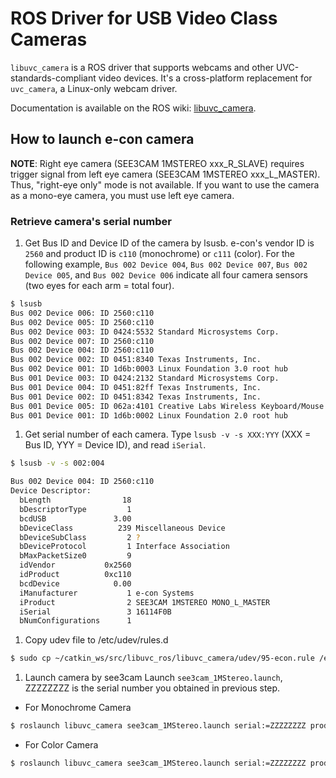 ROS Driver for USB Video Class Cameras
======================================

`libuvc_camera` is a ROS driver that supports webcams and other UVC-standards-compliant video devices.
It's a cross-platform replacement for `uvc_camera`, a Linux-only webcam driver.

Documentation is available on the ROS wiki: [libuvc_camera](http://wiki.ros.org/libuvc_camera).


## How to launch e-con camera
**NOTE**: Right eye camera (SEE3CAM 1MSTEREO xxx_R_SLAVE) requires trigger signal from left eye camera (SEE3CAM 1MSTEREO xxx_L_MASTER). Thus, "right-eye only" mode is not available. If you want to use the camera as a mono-eye camera, you must use left eye camera.
### Retrieve camera's serial number
1. Get Bus ID and Device ID of the camera by lsusb. e-con's vendor ID is `2560` and product ID is `c110` (monochrome) or `c111` (color).
For the following example, `Bus 002 Device 004`, `Bus 002 Device 007`, `Bus 002 Device 005`, and `Bus 002 Device 006` indicate all four camera sensors (two eyes for each arm = total four). 
```bash
$ lsusb
Bus 002 Device 006: ID 2560:c110  
Bus 002 Device 005: ID 2560:c110  
Bus 002 Device 003: ID 0424:5532 Standard Microsystems Corp. 
Bus 002 Device 007: ID 2560:c110  
Bus 002 Device 004: ID 2560:c110  
Bus 002 Device 002: ID 0451:8340 Texas Instruments, Inc. 
Bus 002 Device 001: ID 1d6b:0003 Linux Foundation 3.0 root hub
Bus 001 Device 003: ID 0424:2132 Standard Microsystems Corp. 
Bus 001 Device 004: ID 0451:82ff Texas Instruments, Inc. 
Bus 001 Device 002: ID 0451:8342 Texas Instruments, Inc. 
Bus 001 Device 005: ID 062a:4101 Creative Labs Wireless Keyboard/Mouse
Bus 001 Device 001: ID 1d6b:0002 Linux Foundation 2.0 root hub
```


1. Get serial number of each camera.
Type `lsusb -v -s XXX:YYY` (XXX = Bus ID, YYY = Device ID), and read `iSerial`.
```bash
$ lsusb -v -s 002:004

Bus 002 Device 004: ID 2560:c110  
Device Descriptor:
  bLength                18
  bDescriptorType         1
  bcdUSB               3.00
  bDeviceClass          239 Miscellaneous Device
  bDeviceSubClass         2 ?
  bDeviceProtocol         1 Interface Association
  bMaxPacketSize0         9
  idVendor           0x2560 
  idProduct          0xc110 
  bcdDevice            0.00
  iManufacturer           1 e-con Systems
  iProduct                2 SEE3CAM 1MSTEREO MONO_L_MASTER
  iSerial                 3 16114F0B
  bNumConfigurations      1
```

1. Copy udev file to /etc/udev/rules.d
```bash
$ sudo cp ~/catkin_ws/src/libuvc_ros/libuvc_camera/udev/95-econ.rule /etc/udev/rules.d
```

1. Launch camera by see3cam
Launch `see3cam_1MStereo.launch`, ZZZZZZZZ is the serial number you obtained in previous step.

- For Monochrome Camera
```bash
$ roslaunch libuvc_camera see3cam_1MStereo.launch serial:=ZZZZZZZZ product="0xc110" video_mode="uncompressed"
```
- For Color Camera
```bash
$ roslaunch libuvc_camera see3cam_1MStereo.launch serial:=ZZZZZZZZ product="0xc111" video_mode="sgrbg"
```
